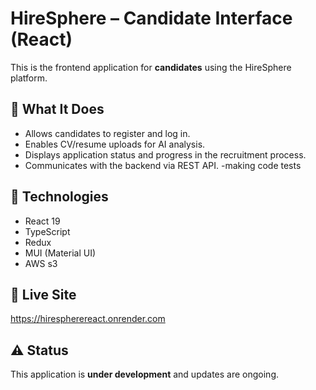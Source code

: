# HireSphere – Candidate Interface (React)

This is the frontend application for **candidates** using the HireSphere platform.

## 🚀 What It Does
- Allows candidates to register and log in.
- Enables CV/resume uploads for AI analysis.
- Displays application status and progress in the recruitment process.
- Communicates with the backend via REST API.
-making code tests 

## 🔧 Technologies
- React 19
- TypeScript
- Redux
- MUI (Material UI)
- AWS s3

## 🔗 Live Site
https://hirespherereact.onrender.com

## ⚠️ Status
This application is **under development** and updates are ongoing.
